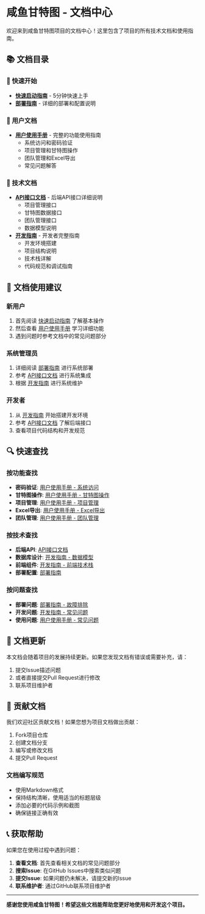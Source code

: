 # 咸鱼甘特图 - 文档中心

欢迎来到咸鱼甘特图项目的文档中心！这里包含了项目的所有技术文档和使用指南。

## 📚 文档目录

### 🚀 快速开始
- **[快速启动指南](../QUICKSTART.md)** - 5分钟快速上手
- **[部署指南](../DEPLOYMENT.md)** - 详细的部署和配置说明

### 👥 用户文档
- **[用户使用手册](./USER_GUIDE.md)** - 完整的功能使用指南
  - 系统访问和密码验证
  - 项目管理和甘特图操作
  - 团队管理和Excel导出
  - 常见问题解答

### 🔧 技术文档
- **[API接口文档](./API.md)** - 后端API接口详细说明
  - 项目管理接口
  - 甘特图数据接口
  - 团队管理接口
  - 数据模型说明
- **[开发指南](./DEVELOPMENT.md)** - 开发者完整指南
  - 开发环境搭建
  - 项目结构说明
  - 技术栈详解
  - 代码规范和调试指南

## 🎯 文档使用建议

### 新用户
1. 首先阅读 [快速启动指南](../QUICKSTART.md) 了解基本操作
2. 然后查看 [用户使用手册](./USER_GUIDE.md) 学习详细功能
3. 遇到问题时参考文档中的常见问题部分

### 系统管理员
1. 详细阅读 [部署指南](../DEPLOYMENT.md) 进行系统部署
2. 参考 [API接口文档](./API.md) 进行系统集成
3. 根据 [开发指南](./DEVELOPMENT.md) 进行系统维护

### 开发者
1. 从 [开发指南](./DEVELOPMENT.md) 开始搭建开发环境
2. 参考 [API接口文档](./API.md) 了解后端接口
3. 查看项目代码结构和开发规范

## 🔍 快速查找

### 按功能查找
- **密码验证**: [用户使用手册 - 系统访问](./USER_GUIDE.md#系统访问)
- **甘特图操作**: [用户使用手册 - 甘特图操作](./USER_GUIDE.md#甘特图操作)
- **项目管理**: [用户使用手册 - 项目管理](./USER_GUIDE.md#项目管理)
- **Excel导出**: [用户使用手册 - Excel导出](./USER_GUIDE.md#excel导出)
- **团队管理**: [用户使用手册 - 团队管理](./USER_GUIDE.md#团队管理)

### 按技术查找
- **后端API**: [API接口文档](./API.md)
- **数据库设计**: [开发指南 - 数据模型](./DEVELOPMENT.md#数据模型)
- **前端组件**: [开发指南 - 前端技术栈](./DEVELOPMENT.md#前端技术栈)
- **部署配置**: [部署指南](../DEPLOYMENT.md)

### 按问题查找
- **部署问题**: [部署指南 - 故障排除](../DEPLOYMENT.md#故障排除)
- **开发问题**: [开发指南 - 常见问题](./DEVELOPMENT.md#常见问题)
- **使用问题**: [用户使用手册 - 常见问题](./USER_GUIDE.md#常见问题)

## 📝 文档更新

本文档会随着项目的发展持续更新。如果您发现文档有错误或需要补充，请：

1. 提交Issue描述问题
2. 或者直接提交Pull Request进行修改
3. 联系项目维护者

## 🤝 贡献文档

我们欢迎社区贡献文档！如果您想为项目文档做出贡献：

1. Fork项目仓库
2. 创建文档分支
3. 编写或修改文档
4. 提交Pull Request

### 文档编写规范
- 使用Markdown格式
- 保持结构清晰，使用适当的标题层级
- 添加必要的代码示例和截图
- 确保链接正确有效

## 📞 获取帮助

如果您在使用过程中遇到问题：

1. **查看文档**: 首先查看相关文档的常见问题部分
2. **搜索Issue**: 在GitHub Issues中搜索类似问题
3. **提交Issue**: 如果问题仍未解决，请提交新的Issue
4. **联系维护者**: 通过GitHub联系项目维护者

---

**感谢您使用咸鱼甘特图！希望这些文档能帮助您更好地使用和开发这个项目。**
